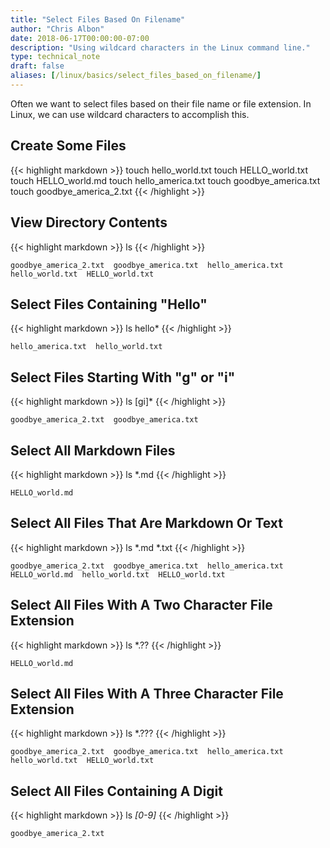 ```yaml
---
title: "Select Files Based On Filename"
author: "Chris Albon"
date: 2018-06-17T00:00:00-07:00
description: "Using wildcard characters in the Linux command line."
type: technical_note
draft: false
aliases: [/linux/basics/select_files_based_on_filename/]
---
```


Often we want to select files based on their file name or file extension. In Linux, we can use wildcard characters to accomplish this.

## Create Some Files

{{< highlight markdown >}}
touch hello_world.txt
touch HELLO_world.txt
touch HELLO_world.md
touch hello_america.txt
touch goodbye_america.txt
touch goodbye_america_2.txt
{{< /highlight >}}

## View Directory Contents

{{< highlight markdown >}}
ls
{{< /highlight >}}
```
goodbye_america_2.txt  goodbye_america.txt  hello_america.txt  hello_world.txt  HELLO_world.txt
```

## Select Files Containing "Hello"

{{< highlight markdown >}}
ls hello*
{{< /highlight >}}
```
hello_america.txt  hello_world.txt
```

## Select Files Starting With "g" or "i"

{{< highlight markdown >}}
ls [gi]*
{{< /highlight >}}
```
goodbye_america_2.txt  goodbye_america.txt
```

## Select All Markdown Files

{{< highlight markdown >}}
ls *.md
{{< /highlight >}}
```
HELLO_world.md
```

## Select All Files That Are Markdown Or Text

{{< highlight markdown >}}
ls *.md *.txt
{{< /highlight >}}
```
goodbye_america_2.txt  goodbye_america.txt  hello_america.txt  HELLO_world.md  hello_world.txt  HELLO_world.txt
```

## Select All Files With A Two Character File Extension

{{< highlight markdown >}}
ls *.??
{{< /highlight >}}
```
HELLO_world.md
```

## Select All Files With A Three Character File Extension

{{< highlight markdown >}}
ls *.???
{{< /highlight >}}
```
goodbye_america_2.txt  goodbye_america.txt  hello_america.txt  hello_world.txt  HELLO_world.txt
```

## Select All Files Containing A Digit

{{< highlight markdown >}}
ls *[0-9]*
{{< /highlight >}}
```
goodbye_america_2.txt
```